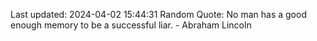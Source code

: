 Last updated: 2024-04-02 15:44:31
Random Quote: No man has a good enough memory to be a successful liar. - Abraham Lincoln
